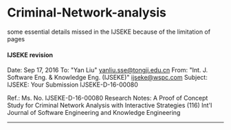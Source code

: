 # Criminal-Network-analysis
some essential details missed in the IJSEKE because of the limitation of pages

#### IJSEKE revision

Date:	Sep 17, 2016
To:	"Yan Liu" yanliu.sse@tongji.edu.cn
From:	"Int. J. Software Eng. & Knowledge Eng. (IJSEKE)" ijseke@wspc.com
Subject:	IJSEKE: Your Submission IJSEKE-D-16-00080

Ref.:  Ms. No. IJSEKE-D-16-00080
Research Notes: A Proof of Concept Study for Criminal Network Analysis with Interactive Strategies (116)
Int'l Journal of Software Engineering and Knowledge Engineering

----

